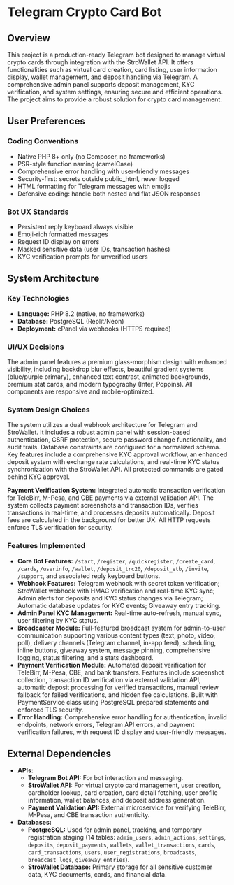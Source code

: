 # Telegram Crypto Card Bot

## Overview
This project is a production-ready Telegram bot designed to manage virtual crypto cards through integration with the StroWallet API. It offers functionalities such as virtual card creation, card listing, user information display, wallet management, and deposit handling via Telegram. A comprehensive admin panel supports deposit management, KYC verification, and system settings, ensuring secure and efficient operations. The project aims to provide a robust solution for crypto card management.

## User Preferences
### Coding Conventions
- Native PHP 8+ only (no Composer, no frameworks)
- PSR-style function naming (camelCase)
- Comprehensive error handling with user-friendly messages
- Security-first: secrets outside public_html, never logged
- HTML formatting for Telegram messages with emojis
- Defensive coding: handle both nested and flat JSON responses

### Bot UX Standards
- Persistent reply keyboard always visible
- Emoji-rich formatted messages
- Request ID display on errors
- Masked sensitive data (user IDs, transaction hashes)
- KYC verification prompts for unverified users

## System Architecture

### Key Technologies
- **Language:** PHP 8.2 (native, no frameworks)
- **Database:** PostgreSQL (Replit/Neon)
- **Deployment:** cPanel via webhooks (HTTPS required)

### UI/UX Decisions
The admin panel features a premium glass-morphism design with enhanced visibility, including backdrop blur effects, beautiful gradient systems (blue/purple primary), enhanced text contrast, animated backgrounds, premium stat cards, and modern typography (Inter, Poppins). All components are responsive and mobile-optimized.

### System Design Choices
The system utilizes a dual webhook architecture for Telegram and StroWallet. It includes a robust admin panel with session-based authentication, CSRF protection, secure password change functionality, and audit trails. Database constraints are configured for a normalized schema. Key features include a comprehensive KYC approval workflow, an enhanced deposit system with exchange rate calculations, and real-time KYC status synchronization with the StroWallet API. All protected commands are gated behind KYC approval.

**Payment Verification System:** Integrated automatic transaction verification for TeleBirr, M-Pesa, and CBE payments via external validation API. The system collects payment screenshots and transaction IDs, verifies transactions in real-time, and processes deposits automatically. Deposit fees are calculated in the background for better UX. All HTTP requests enforce TLS verification for security.

### Features Implemented
- **Core Bot Features:** `/start`, `/register`, `/quickregister`, `/create_card`, `/cards`, `/userinfo`, `/wallet`, `/deposit_trc20`, `/deposit_etb`, `/invite`, `/support`, and associated reply keyboard buttons.
- **Webhook Features:** Telegram webhook with secret token verification; StroWallet webhook with HMAC verification and real-time KYC sync; Admin alerts for deposits and KYC status changes via Telegram; Automatic database updates for KYC events; Giveaway entry tracking.
- **Admin Panel KYC Management:** Real-time auto-refresh, manual sync, user filtering by KYC status.
- **Broadcaster Module:** Full-featured broadcast system for admin-to-user communication supporting various content types (text, photo, video, poll), delivery channels (Telegram channel, in-app feed), scheduling, inline buttons, giveaway system, message pinning, comprehensive logging, status filtering, and a stats dashboard.
- **Payment Verification Module:** Automated deposit verification for TeleBirr, M-Pesa, CBE, and bank transfers. Features include screenshot collection, transaction ID verification via external validation API, automatic deposit processing for verified transactions, manual review fallback for failed verifications, and hidden fee calculations. Built with PaymentService class using PostgreSQL prepared statements and enforced TLS security.
- **Error Handling:** Comprehensive error handling for authentication, invalid endpoints, network errors, Telegram API errors, and payment verification failures, with request ID display and user-friendly messages.

## External Dependencies

- **APIs:**
    - **Telegram Bot API:** For bot interaction and messaging.
    - **StroWallet API:** For virtual crypto card management, user creation, cardholder lookup, card creation, card detail fetching, user profile information, wallet balances, and deposit address generation.
    - **Payment Validation API:** External microservice for verifying TeleBirr, M-Pesa, and CBE transaction authenticity.
- **Databases:**
    - **PostgreSQL:** Used for admin panel, tracking, and temporary registration staging (14 tables: `admin_users`, `admin_actions`, `settings`, `deposits`, `deposit_payments`, `wallets`, `wallet_transactions`, `cards`, `card_transactions`, `users`, `user_registrations`, `broadcasts`, `broadcast_logs`, `giveaway_entries`).
    - **StroWallet Database:** Primary storage for all sensitive customer data, KYC documents, cards, and financial data.